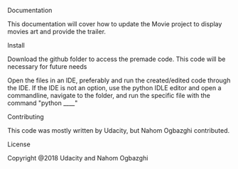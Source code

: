 Documentation

This documentation will cover how to update the Movie project to display movies art and provide the trailer.

Install

Download the github folder to access the premade code. This code will be necessary for future needs

Open the files in an IDE, preferably and run the created/edited code through the IDE.
If the IDE is not an option, use the python IDLE editor and open a commandline, navigate to the folder, and run the specific file with the command "python ____"

Contributing

This code was mostly written by Udacity, but Nahom Ogbazghi contributed.

License

Copyright @2018 Udacity and Nahom Ogbazghi